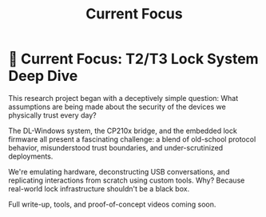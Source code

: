 ﻿---
layout: default
title: Current Focus
permalink: /current/
---


# 🔬 Current Focus: T2/T3 Lock System Deep Dive


This research project began with a deceptively simple question: What assumptions are being made about the security of the devices we physically trust every day?


The DL-Windows system, the CP210x bridge, and the embedded lock firmware all present a fascinating challenge: a blend of old-school protocol behavior, misunderstood trust boundaries, and under-scrutinized deployments.


We're emulating hardware, deconstructing USB conversations, and replicating interactions from scratch using custom tools. Why? Because real-world lock infrastructure shouldn't be a black box.


Full write-up, tools, and proof-of-concept videos coming soon.
